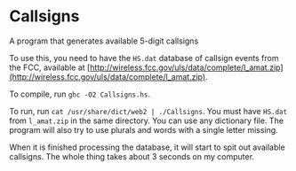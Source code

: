 # Callsigns
A program that generates available 5-digit callsigns

To use this, you need to have the `HS.dat` database of callsign events from the FCC, available at [http://wireless.fcc.gov/uls/data/complete/l_amat.zip](http://wireless.fcc.gov/uls/data/complete/l_amat.zip).

To compile, run `ghc -O2 Callsigns.hs`.

To run, run `cat /usr/share/dict/web2 | ./Callsigns`. You must have `HS.dat` from `l_amat.zip` in the same directory. You can use any dictionary file. The program will also try to use plurals and words with a single letter missing.

When it is finished processing the database, it will start to spit out available callsigns. The whole thing takes about 3 seconds on my computer.